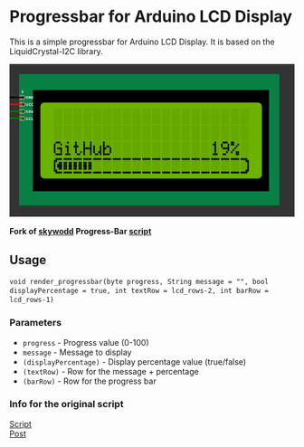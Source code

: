 # Progressbar for Arduino LCD Display
This is a simple progressbar for Arduino LCD Display. It is based on the LiquidCrystal-I2C library.

![Screenshot](assets/screenshot.png)

**Fork of [skywodd](https://www.carnetdumaker.net/membres/skywodd/) Progress-Bar [script](https://www.carnetdumaker.net/articles/faire-une-barre-de-progression-avec-arduino-et-liquidcrystal/)**


## Usage
```arduino
void render_progressbar(byte progress, String message = "", bool displayPercentage = true, int textRow = lcd_rows-2, int barRow = lcd_rows-1)
```

### Parameters
- `progress` - Progress value (0-100)
- `message` - Message to display
- `(displayPercentage)` - Display percentage value (true/false)
- `(textRow)` - Row for the message + percentage
- `(barRow)` - Row for the progress bar


### Info for the original script
[Script](https://www.carnetdumaker.net/snippets/4/)  
[Post](https://www.carnetdumaker.net/articles/faire-une-barre-de-progression-avec-arduino-et-liquidcrystal/)
